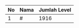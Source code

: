 | No | Nama            | Jumlah Level |
|----|-----------------|--------------|
| 1  | #    |    1916        |
